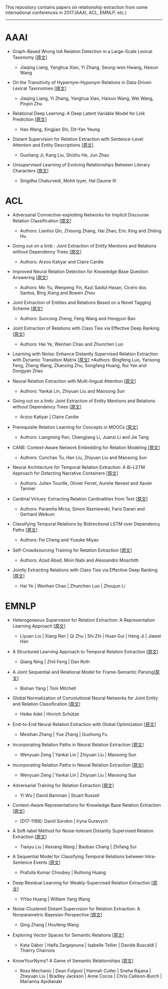 This repository contains papers on relationship extraction from some international conferences in 2017.(AAAI, ACL, EMNLP, etc.)

-----------------------------------------------

# AAAI

* Graph-Based Wrong IsA Relation Detection in a Large-Scale Lexical Taxonomy [[原文](http://aaai.org/ocs/index.php/AAAI/AAAI17/paper/view/14268)]
    * Jiaqing Liang, Yanghua Xiao, Yi Zhang, Seung-won Hwang, Haixun Wang

* On the Transitivity of Hypernym-Hyponym Relations in Data-Driven Lexical Taxonomies [[原文](http://aaai.org/ocs/index.php/AAAI/AAAI17/paper/view/14267)]
    * Jiaqing Liang, Yi Zhang, Yanghua Xiao, Haixun Wang, Wei Wang, Pinpin Zhu

* Relational Deep Learning: A Deep Latent Variable Model for Link Prediction [[原文](http://aaai.org/ocs/index.php/AAAI/AAAI17/paper/view/14346)]
    * Hao Wang, Xingjian Shi, Dit-Yan Yeung

* Distant Supervision for Relation Extraction with Sentence-Level Attention and Entity Descriptions [[原文](http://aaai.org/ocs/index.php/AAAI/AAAI17/paper/view/14491)]
    * Guoliang Ji, Kang Liu, Shizhu He, Jun Zhao

* Unsupervised Learning of Evolving Relationships Between Literary Characters [[原文](http://aaai.org/ocs/index.php/AAAI/AAAI17/paper/view/14564)]
    * Snigdha Chaturvedi, Mohit Iyyer, Hal Daume III
    
    
# ACL

* Adversarial Connective-exploiting Networks for Implicit Discourse Relation Classification [[原文](https://www.aclweb.org/anthology/papers/P/P17/P17-1093/)]
    * Authors: Lianhui Qin, Zhisong Zhang, Hai Zhao, Eric Xing and Zhiting Hu

* Going out on a limb : Joint Extraction of Entity Mentions and Relations without Dependency Trees [[原文](https://www.aclweb.org/anthology/papers/P/P17/P17-1085/)]
    * Authors: Arzoo Katiyar and Claire Cardie

* Improved Neural Relation Detection for Knowledge Base Question Answering [[原文](https://www.aclweb.org/anthology/papers/P/P17/P17-1053/)]
    * Authors: Mo Yu, Wenpeng Yin, Kazi Saidul Hasan, Cicero dos Santos, Bing Xiang and Bowen Zhou

* Joint Extraction of Entities and Relations Based on a Novel Tagging Scheme [[原文](https://www.aclweb.org/anthology/papers/P/P17/P17-1113/)]
    * Authors: Suncong Zheng, Feng Wang and Hongyun Bao

* Joint Extraction of Relations with Class Ties via Effective Deep Ranking [[原文](https://arxiv.org/abs/1612.07602)]
    * Authors: Hai Ye, Wenhan Chao and Zhunchen Luo

* Learning with Noise: Enhance Distantly Supervised Relation Extraction with Dynamic Transition Matrix [[原文](https://www.aclweb.org/anthology/papers/P/P17/P17-1040/)]
    *Authors: Bingfeng Luo, Yansong Feng, Zheng Wang, Zhanxing Zhu, Songfang Huang, Rui Yan and Dongyan Zhao

* Neural Relation Extraction with Multi-lingual Attention [[原文](https://www.aclweb.org/anthology/papers/P/P17/P17-1004/)]
    * Authors: Yankai Lin, Zhiyuan Liu and Maosong Sun

* Going out on a limb: Joint Extraction of Entity Mentions and Relations without Dependency Trees [[原文](https://www.aclweb.org/anthology/papers/P/P17/P17-1085/)]
    * Arzoo Katiyar | Claire Cardie

* Prerequisite Relation Learning for Concepts in MOOCs [[原文](https://www.aclweb.org/anthology/papers/P/P17/P17-1133/)]
    * Authors: Liangming Pan, Chengjiang Li, Juanzi Li and Jie Tang

* CANE: Context-Aware Network Embedding for Relation Modeling [[原文](https://www.aclweb.org/anthology/papers/P/P17/P17-1158/)]
    * Authors: Cunchao Tu, Han Liu, Zhiyuan Liu and Maosong Sun

* Neural Architecture for Temporal Relation Extraction: A Bi-LSTM Approach for Detecting Narrative Containers [[原文](https://www.aclweb.org/anthology/papers/P/P17/P17-2035/)]
    * Authors: Julien Tourille, Olivier Ferret, Aurelie Neveol and Xavier Tannier

* Cardinal Virtues: Extracting Relation Cardinalities from Text [[原文](https://www.aclweb.org/anthology/papers/P/P17/P17-2055/)]
    * Authors: Paramita Mirza, Simon Razniewski, Fariz Darari and Gerhard Weikum

* Classifying Temporal Relations by Bidirectional LSTM over Dependency Paths [[原文](https://www.aclweb.org/anthology/papers/P/P17/P17-2001/)]
    * Authors: Fei Cheng and Yusuke Miyao

* Self-Crowdsourcing Training for Relation Extraction [[原文](https://www.aclweb.org/anthology/papers/P/P17/P17-2082/)]
    * Authors: Azad Abad, Moin Nabi and Alessandro Moschitti


* Jointly Extracting Relations with Class Ties via Effective Deep Ranking [[原文](https://www.aclweb.org/anthology/papers/P/P17/P17-1166/)]
    * Hai Ye | Wenhan Chao | Zhunchen Luo | Zhoujun Li

# EMNLP

* Heterogeneous Supervision for Relation Extraction: A Representation Learning Approach [[原文](https://www.aclweb.org/anthology/papers/D/D17/D17-1005/)]
    * Liyuan Liu | Xiang Ren | Qi Zhu | Shi Zhi | Huan Gui | Heng Ji | Jiawei Han

* A Structured Learning Approach to Temporal Relation Extraction [[原文](https://www.aclweb.org/anthology/papers/D/D17/D17-1108/)]
    * Qiang Ning | Zhili Feng | Dan Roth

* A Joint Sequential and Relational Model for Frame-Semantic Parsing[[原文](https://www.aclweb.org/anthology/papers/D/D17/D17-1128/)]
    * Bishan Yang | Tom Mitchell

* Global Normalization of Convolutional Neural Networks for Joint Entity and Relation Classification [[原文](https://www.aclweb.org/anthology/papers/D/D17/D17-1181/)]
    * Heike Adel | Hinrich Schütze

* End-to-End Neural Relation Extraction with Global Optimization [[原文](https://www.aclweb.org/anthology/papers/D/D17/D17-1182/)]
    * Meishan Zhang | Yue Zhang | Guohong Fu

* Incorporating Relation Paths in Neural Relation Extraction [[原文](https://www.aclweb.org/anthology/papers/D/D17/D17-1186/)]
    * Wenyuan Zeng | Yankai Lin | Zhiyuan Liu | Maosong Sun

* Incorporating Relation Paths in Neural Relation Extraction [[原文](https://www.aclweb.org/anthology/papers/D/D17/D17-1186/)]
    * Wenyuan Zeng | Yankai Lin | Zhiyuan Liu | Maosong Sun

* Adversarial Training for Relation Extraction [[原文](https://www.aclweb.org/anthology/papers/D/D17/D17-1187/)]
    * Yi Wu | David Bamman | Stuart Russell

* Context-Aware Representations for Knowledge Base Relation Extraction [[原文](https://www.aclweb.org/anthology/papers/D/D17/D17-1188/)]
    * [D17-1188]: Daniil Sorokin | Iryna Gurevych
    
* A Soft-label Method for Noise-tolerant Distantly Supervised Relation Extraction [[原文](https://www.aclweb.org/anthology/papers/D/D17/D17-1189/)]
    * Tianyu Liu | Kexiang Wang | Baobao Chang | Zhifang Sui

* A Sequential Model for Classifying Temporal Relations between Intra-Sentence Events [[原文](https://www.aclweb.org/anthology/papers/D/D17/D17-1190/)]
    * Prafulla Kumar Choubey | Ruihong Huang

* Deep Residual Learning for Weakly-Supervised Relation Extraction [[原文](https://www.aclweb.org/anthology/papers/D/D17/D17-1191/)]
    * YiYao Huang | William Yang Wang

* Noise-Clustered Distant Supervision for Relation Extraction: A Nonparametric Bayesian Perspective [[原文](https://www.aclweb.org/anthology/papers/D/D17/D17-1192/)]
    * Qing Zhang | Houfeng Wang

* Exploring Vector Spaces for Semantic Relations [[原文](https://www.aclweb.org/anthology/papers/D/D17/D17-1193/)]
    * Kata Gábor | Haifa Zargayouna | Isabelle Tellier | Davide Buscaldi | Thierry Charnois

* KnowYourNyms? A Game of Semantic Relationships [[原文](https://www.aclweb.org/anthology/papers/D/D17/D17-2007/)]
    * Ross Mechanic | Dean Fulgoni | Hannah Cutler | Sneha Rajana | Zheyuan Liu | Bradley Jackson | Anne Cocos | Chris Callison-Burch | Marianna Apidianaki
